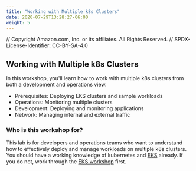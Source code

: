 ```yaml
---
title: "Working with Multiple k8s Clusters"
date: 2020-07-29T13:28:27-06:00
weight: 5
---
```


// Copyright Amazon.com, Inc. or its affiliates. All Rights Reserved. 
// SPDX-License-Identifier: CC-BY-SA-4.0

##  Working with Multiple k8s Clusters

In this workshop, you'll learn how to work with multiple k8s clusters from both a development and operations view.

* Prerequisites: Deploying EKS clusters and sample workloads
* Operations: Monitoring multiple clusters
* Development: Deploying and monitoring applications 
* Network: Managing internal and external traffic

### Who is this workshop for?

This lab is for developers and operations teams who want to understand how to effectively deploy and manage workloads on multiple k8s clusters.  You should have a working knowledge of kubernetes and [EKS](https://aws.amazon.com/eks/) already.  If you do not, work through the [EKS workshop](https://www.eksworkshop.com/) first.


